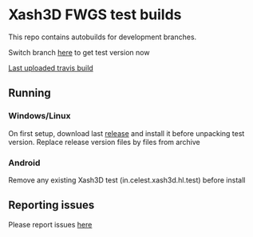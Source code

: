 # Xash3D FWGS test builds

This repo contains autobuilds for development branches.

Switch branch [here](https://github.com/FWGS/xash3d-deploy/branches) to get test version now

[Last uploaded travis build](https://github.com/FWGS/xash3d-deploy/blob/travis-latest/README.md)

## Running

### Windows/Linux

On first setup, download last [release](https://github.com/FWGS/xash3d/releases) and install it before unpacking test version. Replace release version files by files from archive

### Android

Remove any existing Xash3D test (in.celest.xash3d.hl.test) before install

## Reporting issues

Please report issues [here](https://github.com/FWGS/xash3d/issues)
